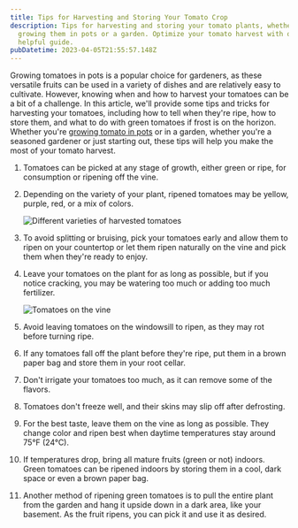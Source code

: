 ```yaml
---
title: Tips for Harvesting and Storing Your Tomato Crop
description: Tips for harvesting and storing your tomato plants, whether you're
  growing them in pots or a garden. Optimize your tomato harvest with our
  helpful guide.
pubDatetime: 2023-04-05T21:55:57.148Z
---
```

Growing tomatoes in pots is a popular choice for gardeners, as these versatile fruits can be used in a variety of dishes and are relatively easy to cultivate. However, knowing when and how to harvest your tomatoes can be a bit of a challenge. In this article, we'll provide some tips and tricks for harvesting your tomatoes, including how to tell when they're ripe, how to store them, and what to do with green tomatoes if frost is on the horizon. Whether you're [growing tomato in pots](https://urbangardener.wiki/posts/growing-tomatoes-in-pots-from-seed-to-harvest/) or in a garden, whether you're a seasoned gardener or just starting out, these tips will help you make the most of your tomato harvest.

1. Tomatoes can be picked at any stage of growth, either green or ripe, for consumption or ripening off the vine.
2. Depending on the variety of your plant, ripened tomatoes may be yellow, purple, red, or a mix of colors.

   ![Different varieties of harvested tomatoes](/images/uploads/different-types-of-tomatoes.jpg "Different varieties of harvested tomatoes")
3. To avoid splitting or bruising, pick your tomatoes early and allow them to ripen on your countertop or let them ripen naturally on the vine and pick them when they're ready to enjoy.
4. Leave your tomatoes on the plant for as long as possible, but if you notice cracking, you may be watering too much or adding too much fertilizer.

   ![Tomatoes on the vine](/images/uploads/tomatoes-on-the-vine.jpg "Tomatoes on the vine")
5. Avoid leaving tomatoes on the windowsill to ripen, as they may rot before turning ripe.
6. If any tomatoes fall off the plant before they're ripe, put them in a brown paper bag and store them in your root cellar.
7. Don't irrigate your tomatoes too much, as it can remove some of the flavors.
8. Tomatoes don't freeze well, and their skins may slip off after defrosting.
9. For the best taste, leave them on the vine as long as possible. They change color and ripen best when daytime temperatures stay around 75°F (24°C).
10. If temperatures drop, bring all mature fruits (green or not) indoors. Green tomatoes can be ripened indoors by storing them in a cool, dark space or even a brown paper bag.
11. Another method of ripening green tomatoes is to pull the entire plant from the garden and hang it upside down in a dark area, like your basement. As the fruit ripens, you can pick it and use it as desired.